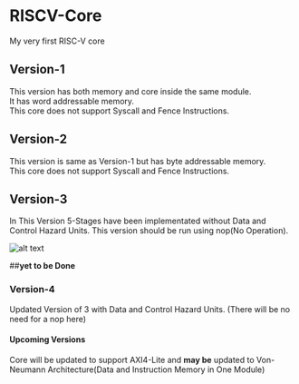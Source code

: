 # RISCV-Core

My very first RISC-V core

## Version-1

This version has both memory and core inside the same module.\
It has word addressable memory.\
This core does not support Syscall and Fence Instructions.

## Version-2

This version is same as Version-1 but has byte addressable memory.\
This core does not support Syscall and Fence Instructions.

## Version-3

In This Version 5-Stages have been implementated without Data and Control Hazard Units.
This version should be run using nop(No Operation).

![alt text](https://github.com/itsmerkvp/riscv-core/blob/main/version-3/draw.io/riscv_5_stage.jpg?raw=true)

##**yet to be Done**
### Version-4

Updated Version of 3 with Data and Control Hazard Units. (There will be no need for a nop here)

#### Upcoming Versions

Core will be updated to support AXI4-Lite and **may be** updated to Von-Neumann Architecture(Data and Instruction Memory in One Module)
